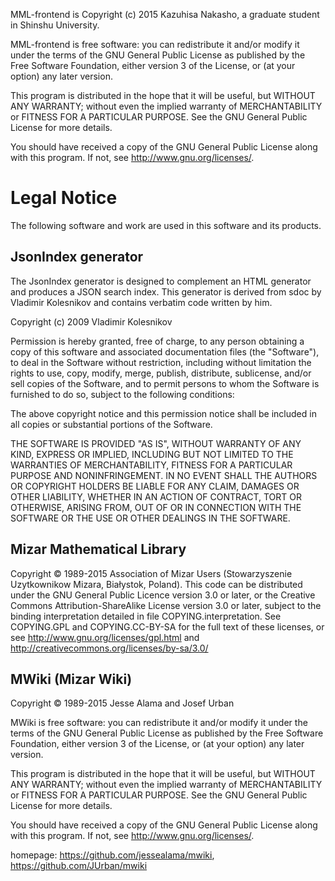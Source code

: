 MML-frontend is Copyright (c) 2015 Kazuhisa Nakasho, a graduate student in Shinshu University.

MML-frontend is free software: you can redistribute it and/or modify
it under the terms of the GNU General Public License as published by
the Free Software Foundation, either version 3 of the License, or
(at your option) any later version.

This program is distributed in the hope that it will be useful,
but WITHOUT ANY WARRANTY; without even the implied warranty of
MERCHANTABILITY or FITNESS FOR A PARTICULAR PURPOSE.  See the
GNU General Public License for more details.

You should have received a copy of the GNU General Public License
along with this program.  If not, see <http://www.gnu.org/licenses/>.

# Legal Notice
The following software and work are used in this software and its products.

## JsonIndex generator
The JsonIndex generator is designed to complement an HTML generator and
produces a JSON search index.  This generator is derived from sdoc by
Vladimir Kolesnikov and contains verbatim code written by him.

Copyright (c) 2009 Vladimir Kolesnikov

Permission is hereby granted, free of charge, to any person obtaining
a copy of this software and associated documentation files (the
"Software"), to deal in the Software without restriction, including
without limitation the rights to use, copy, modify, merge, publish,
distribute, sublicense, and/or sell copies of the Software, and to
permit persons to whom the Software is furnished to do so, subject to
the following conditions:

The above copyright notice and this permission notice shall be
included in all copies or substantial portions of the Software.

THE SOFTWARE IS PROVIDED "AS IS", WITHOUT WARRANTY OF ANY KIND,
EXPRESS OR IMPLIED, INCLUDING BUT NOT LIMITED TO THE WARRANTIES OF
MERCHANTABILITY, FITNESS FOR A PARTICULAR PURPOSE AND
NONINFRINGEMENT. IN NO EVENT SHALL THE AUTHORS OR COPYRIGHT HOLDERS BE
LIABLE FOR ANY CLAIM, DAMAGES OR OTHER LIABILITY, WHETHER IN AN ACTION
OF CONTRACT, TORT OR OTHERWISE, ARISING FROM, OUT OF OR IN CONNECTION
WITH THE SOFTWARE OR THE USE OR OTHER DEALINGS IN THE SOFTWARE.

## Mizar Mathematical Library
Copyright © 1989-2015 Association of Mizar Users
                      (Stowarzyszenie Uzytkownikow Mizara, Białystok, Poland).
This code can be distributed under the GNU General Public Licence
version 3.0 or later, or the Creative Commons
Attribution-ShareAlike License version 3.0 or later,
subject to the binding interpretation detailed in file
COPYING.interpretation.
See COPYING.GPL and COPYING.CC-BY-SA for the full text of these
licenses, or see http://www.gnu.org/licenses/gpl.html and
http://creativecommons.org/licenses/by-sa/3.0/

## MWiki (Mizar Wiki)
Copyright © 1989-2015 Jesse Alama and Josef Urban

MWiki is free software: you can redistribute it and/or modify
it under the terms of the GNU General Public License as published by
the Free Software Foundation, either version 3 of the License, or
(at your option) any later version.

This program is distributed in the hope that it will be useful,
but WITHOUT ANY WARRANTY; without even the implied warranty of
MERCHANTABILITY or FITNESS FOR A PARTICULAR PURPOSE.  See the
GNU General Public License for more details.

You should have received a copy of the GNU General Public License
along with this program.  If not, see <http://www.gnu.org/licenses/>.

homepage: https://github.com/jessealama/mwiki, https://github.com/JUrban/mwiki
